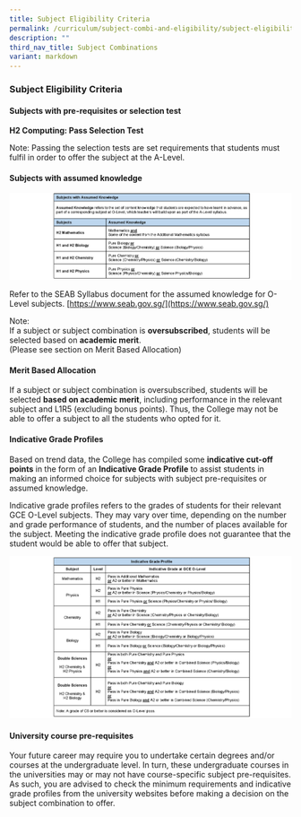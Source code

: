 ```yaml
---
title: Subject Eligibility Criteria
permalink: /curriculum/subject-combi-and-eligibility/subject-eligibility-criteria/
description: ""
third_nav_title: Subject Combinations
variant: markdown
---
```

### **Subject Eligibility Criteria**
#### **Subjects with pre-requisites or selection test**

**H2 Computing: Pass Selection Test** 

Note: Passing the selection tests are set requirements that students must fulfil in order to offer the subject at the A-Level.

#### **Subjects with assumed knowledge**
![](/images/subjectcriteria2.png)

Refer to the SEAB Syllabus document for the assumed knowledge for O-Level subjects.&nbsp;[https://www.seab.gov.sg/](https://www.seab.gov.sg/)

Note:<br>
If a subject or subject combination is&nbsp;**oversubscribed**, students will be selected based on&nbsp;**academic merit**.<br>(Please see section on Merit Based Allocation)

#### **Merit Based Allocation**
If a subject or subject combination is oversubscribed, students will be selected&nbsp;**based on academic merit**, including performance in the relevant subject and L1R5 (excluding bonus points). Thus, the College may not be able to offer a subject to all the students who opted for it.

#### **Indicative Grade Profiles**
Based on trend data, the College has compiled some&nbsp;**indicative cut-off points**&nbsp;in the form of an&nbsp;**Indicative Grade Profile**&nbsp;to assist students in making an informed choice for subjects with subject pre-requisites or assumed knowledge.&nbsp;

Indicative grade profiles refers to the grades of students for their relevant GCE O-Level subjects. They may vary over time, depending on the number and grade performance of students, and the number of places available for the subject. Meeting the indicative grade profile does not guarantee that the student would be able to offer that subject.

![](/images/subjectcriteria3.png)

#### **University course pre-requisites**
Your future career may require you to undertake certain degrees and/or courses at the undergraduate level. In turn, these undergraduate courses in the universities may or may not have course-specific subject pre-requisites. As such, you are advised to check the minimum requirements and indicative grade profiles from the university websites before making a decision on the subject combination to offer.